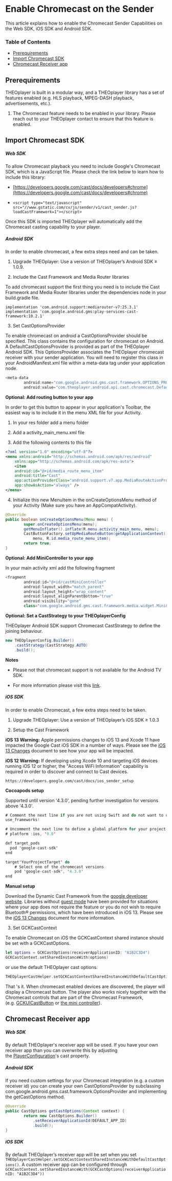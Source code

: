 # Enable Chromecast on the Sender

This article explains how to enable the Chromecast Sender Capabilities on the Web SDK, iOS SDK and Android SDK.

### Table of Contents
- [Prerequirements](#prerequirements)
- [Import Chromecast SDK](#import-chromecast-sdk)
- [Chromecast Receiver app](#chromecast-receiver-app)

## Prerequirements

THEOplayer is built in a modular way, and a THEOplayer library has a set of features enabled (e.g. HLS playback, MPEG-DASH playback, advertisements, etc.).

1. The Chromecast feature needs to be enabled in your library. Please reach out to your THEOplayer contact to ensure that this feature is enabled.

## Import Chromecast SDK

##### Web SDK

To allow Chromecast playback you need to include Google's Chromecast SDK, which is a JavaScript file. Please check the link below to learn how to include this library:

- [https://developers.google.com/cast/docs/developers#chrome](https://developers.google.com/cast/docs/developers#chrome)

- `<script type="text/javascript" src="//www.gstatic.com/cv/js/sender/v1/cast_sender.js?loadCastFramework=1"></script>`

Once this SDK is imported THEOplayer will automatically add the Chromecast casting capability to your player.

##### Android SDK

In order to enable chromecast, a few extra steps need and can be taken. 

1. Upgrade THEOplayer: Use a version of THEOplayer’s Android SDK ≥ 1.0.9.

2. Include the Cast Framework and Media Router libraries

To add chromecast support the first thing you need is to include the Cast Framework and Media Router libraries under the dependencies node in your build.gradle file.

    implementation 'com.android.support:mediarouter-v7:25.3.1'
    implementation 'com.google.android.gms:play-services-cast-framework:10.2.1'

3. Set CastOptionsProvider

To enable chromecast on android a CastOptionsProvider should be specified. This class contains the configuration for chromecast on Android. A DefaultCastOptionsProvider is provided as part of the THEOplayer Android SDK. This OptionsProvider associates the THEOplayer chromecast receiver with your sender application. You will need to register this class in your AndroidManifest.xml file within a meta-data tag under your application node.

```java
<meta-data
        android:name="com.google.android.gms.cast.framework.OPTIONS_PROVIDER_CLASS_NAME"
        android:value="com.theoplayer.android.api.cast.chromecast.DefaultCastOptionsProvider"/>
```

**Optional: Add routing button to your app**

In order to get this button to appear in your application's Toolbar, the easiest way is to include it in the menu XML file for your Activity.

1. In your res folder add a menu folder

2. Add a activity_main_menu.xml file

3. Add the following contents to this file

```xml
<?xml version="1.0" encoding="utf-8"?>
<menu xmlns:android="http://schemas.android.com/apk/res/android"
    xmlns:app="http://schemas.android.com/apk/res-auto">
    <item
    android:id="@+id/media_route_menu_item"
    android:title="Cast"
    app:actionProviderClass="android.support.v7.app.MediaRouteActionProvider"
    app:showAsAction="always" />
</menu>
```

4. Initialize this new MenuItem in the onCreateOptionsMenu method of your Activity (Make sure you have an AppCompatActivity).
```java
@Override
public boolean onCreateOptionsMenu(Menu menu) {
        super.onCreateOptionsMenu(menu);
        getMenuInflater().inflate(R.menu.activity_main_menu, menu);
        CastButtonFactory.setUpMediaRouteButton(getApplicationContext(),
            menu, R.id.media_route_menu_item);
        return true;
}
```
    
**Optional: Add MiniController to your app**

In your main activity xml add the following fragment

```java
<fragment
        android:id="@+id/castMiniController"
        android:layout_width="match_parent"
        android:layout_height="wrap_content"
        android:layout_alignParentBottom="true"
        android:visibility="gone"
        class="com.google.android.gms.cast.framework.media.widget.MiniControllerFragment" />
```

**Optional: Set a CastStrategy to your THEOplayerConfig**

THEOplayer Android SDK support Chromecast CastStrategy to define the joining behaviour.

```java
new THEOplayerConfig.Builder()
    .castStrategy(CastStrategy.AUTO)
    .build();
```

**Notes**

- Please not that chromecast support is not available for the Android TV SDK.  

- For more information please visit this [link](https://support.theoplayer.com/hc/en-us/articles/214343065-Player-API#CastConfiguration).

##### iOS SDK

In order to enable Chromecast, a few extra steps need to be taken.

1. Upgrade THEOplayer: Use a version of THEOplayer’s iOS SDK ≥ 1.0.3

2. Setup the Cast Framework

**iOS 13 Warning:** Apple permissions changes to iOS 13 and Xcode 11 have impacted the Google Cast iOS SDK in a number of ways. Please see the [iOS 13 Changes](https://developers.google.com/cast/docs/ios_sender/ios13_changes) document to see how your app will be impacted.

**iOS 12 Warning:** If developing using Xcode 10 and targeting iOS devices running iOS 12 or higher, the "Access WiFi Information" capability is required in order to discover and connect to Cast devices.

    https://developers.google.com/cast/docs/ios_sender_setup

**Cocoapods setup**

Supported until version '4.3.0', pending further investigation for versions above '4.3.0'.

```swift
# Comment the next line if you are not using Swift and do not want to use dynamic frameworks
use_frameworks!

# Uncomment the next line to define a global platform for your project
# platform :ios, '9.0'

def target_pods
  pod 'google-cast-sdk'
end

target'YourProjectTarget' do
    # Select one of the chromecast versions
    pod 'google-cast-sdk', '4.3.0'
end
```

**Manual setup**

Download the Dynamic Cast Framework from the [google developer website](https://developers.google.com/cast/docs/ios_sender/). Libraries without [guest mode](https://developers.google.com/cast/docs/guest_mode) have been provided for situations where your app does not require the feature or you do not wish to require Bluetooth® permissions, which have been introduced in iOS 13. Please see the [iOS 13 Changes](https://developers.google.com/cast/docs/ios_sender/ios13_changes) document for more information.

3. Set GCKCastContext

To enable Chromecast on iOS the GCKCastContext shared instance should be set with a GCKCastOptions.

```swift
let options = GCKCastOptions(receiverApplicationID: "A1B2C3D4")
GCKCastContext.setSharedInstanceWith(options)
```

or use the default THEOplayer cast options.

```swift
THEOplayerCastHelper.setGCKCastContextSharedInstanceWithDefaultCastOptions()
```
That 's it. When chromecast enabled devices are discovered, the player will display a Chromecast button. The player also works nicely together with the Chromecast controls that are part of the Chromecast Framework, (e.g. [GCKUICastButton](https://developers.google.com/cast/docs/ios_sender_integrate#add_a_cast_button) or [the mini controller](https://developers.google.com/cast/docs/ios_sender_integrate#add_mini_controllers)).

## Chromecast Receiver app

##### Web SDK

By default THEOplayer's receiver app will be used. If you have your own receiver app than you can overwrite this by adjusting the [PlayerConfiguration](https://support.theoplayer.com/hc/en-us/articles/214343065-Player-API#CastConfiguration)'s cast property.

##### Android SDK

If you need custom settings for your Chromecast integration (e.g. a custom receiver id) you can create your own CastOptionsProvider by subclassing com.google.android.gms.cast.framework.OptionsProvider and implementing the getCastOptions method.

```java
@Override
public CastOptions getCastOptions(Context context) {
        return new CastOptions.Builder()
            .setReceiverApplicationId(DEFAULT_APP_ID)
            .build();
}
```

##### iOS SDK
By default THEOplayer’s receiver app will be set when you set `THEOplayerCastHelper.setGCKCastContextSharedInstanceWithDefaultCastOptions()`. A custom receiver app can be configured through `GCKCastContext.setSharedInstanceWith(GCKCastOptions(receiverApplicationID: "A1B2C3D4"))`